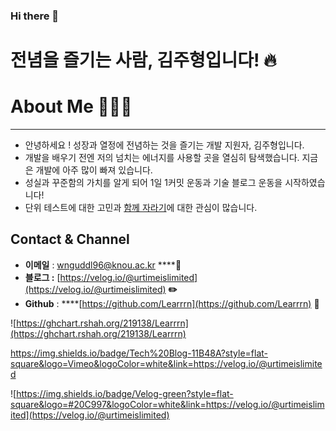### Hi there 👋

<!--
**Learrrn/Learrrn** is a ✨ _special_ ✨ repository because its `README.md` (this file) appears on your GitHub profile.

Here are some ideas to get you started:

- 🔭 I’m currently working on ...
- 🌱 I’m currently learning ...
- 👯 I’m looking to collaborate on ...
- 🤔 I’m looking for help with ...
- 💬 Ask me about ...
- 📫 How to reach me: ...
- 😄 Pronouns: ...
- ⚡ Fun fact: ...
-->

# 전념을 즐기는 사람, 김주형입니다! 🔥


# **About Me**  🧑🏻‍💻

---

- 안녕하세요 ! 성장과 열정에 전념하는 것을 즐기는 개발 지원자, 김주형입니다.
- 개발을 배우기 전엔 저의 넘치는 에너지를 사용할 곳을 열심히 탐색했습니다. 지금은 개발에 아주 많이 빠져 있습니다.
- 성실과 꾸준함의 가치를 알게 되어 1일 1커밋 운동과 기술 블로그 운동을 시작하였습니다!
- 단위 테스트에 대한 고민과 [함께 자라기](http://www.yes24.com/Product/Goods/67350256)에 대한 관심이 많습니다.

## **Contact & Channel**

- **이메일** : wnguddl96@knou.ac.kr ****📧
- **블로그 :** [https://velog.io/@urtimeislimited](https://velog.io/@urtimeislimited) **✏️**
- **Github** :  ****[https://github.com/Learrrn](https://github.com/Learrrn) 📓

![https://ghchart.rshah.org/219138/Learrrn](https://ghchart.rshah.org/219138/Learrrn)

https://img.shields.io/badge/Tech%20Blog-11B48A?style=flat-square&logo=Vimeo&logoColor=white&link=https://velog.io/@urtimeislimited

![https://img.shields.io/badge/Velog-green?style=flat-square&logo=#20C997&logoColor=white&link=https://velog.io/@urtimeislimited](https://velog.io/@urtimeislimited)
